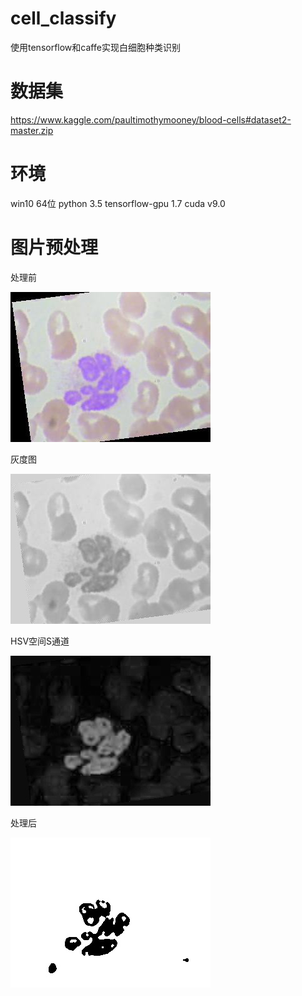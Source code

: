 # cell_classify
使用tensorflow和caffe实现白细胞种类识别
# 数据集
https://www.kaggle.com/paultimothymooney/blood-cells#dataset2-master.zip
# 环境
win10 64位
python 3.5
tensorflow-gpu 1.7
cuda v9.0
# 图片预处理
处理前   

![Alt text](./tensorflow/imgs/1.jpeg)
   
灰度图   

![Alt text](./tensorflow/imgs/1_gray.jpg)   

HSV空间S通道   

![Alt text](./tensorflow/imgs/s.jpg)
   
处理后   

![Alt text](./tensorflow/imgs/middle.jpg)
